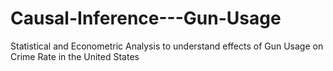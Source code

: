 # Causal-Inference---Gun-Usage
Statistical and Econometric Analysis to understand effects of Gun Usage on Crime Rate in the United States
